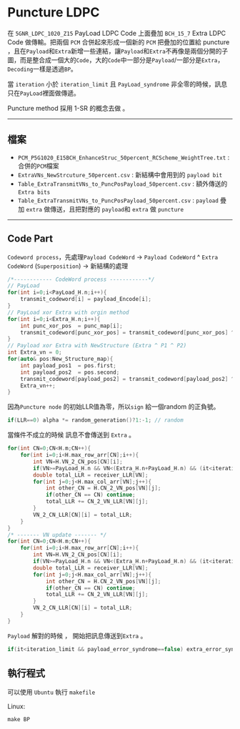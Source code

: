 # Puncture LDPC
在 `5GNR_LDPC_1020_Z15` PayLoad LDPC Code 上面疊加 `BCH_15_7` Extra LDPC Code 做傳輸。把兩個 `PCM` 合併起來形成一個新的 `PCM` 把疊加的位置給 puncture ，且在`Payload`和`Extra`新增一些連結，讓`Payload`和`Extra`不再像是兩個分開的子圖，而是整合成一個大的`Code`，大的`Code`中一部分是`Payload`/一部分是`Extra`，`Decoding`一樣是透過`BP`。

當 `iteration` 小於 `iteration_limit` 且 `PayLoad_syndrome` 非全零的時候，訊息只在`PayLoad`裡面做傳遞。

Puncture method 採用 1-SR 的概念去做 。

---
## 檔案

- `PCM_P5G1020_E15BCH_EnhanceStruc_50percent_RCScheme_WeightTree.txt` : 合併的`PCM`檔案
- `ExtraVNs_NewStrcuture_50percent.csv`                    : 新結構中會用到的 `payload bit`
- `Table_ExtraTransmitVNs_to_PuncPosPayload_50percent.csv` : 額外傳送的 `Extra bits`
- `Table_ExtraTransmitVNs_to_PuncPosPayload_50percent.csv` : `payload` 疊加 `extra` 做傳送，且把對應的 `payload`和 `extra` 做 `puncture`  

---
## Code Part
`Codeword process`，先處理`Payload CodeWord` -> `Payload CodeWord` ^ `Extra CodeWord` (`Superposition`) -> 新結構的處理
``` c++ =
/*------------ CodeWord process ------------*/
// PayLoad 
for(int i=0;i<PayLoad_H.n;i++){
    transmit_codeword[i] = payload_Encode[i];
}
// PayLoad xor Extra with orgin method
for(int i=0;i<Extra_H.n;i++){
    int punc_xor_pos  = punc_map[i];
    transmit_codeword[punc_xor_pos] = transmit_codeword[punc_xor_pos] ^ extra_Encode[i]; 
}
// Payload xor Extra with NewStructure (Extra ^ P1 ^ P2)
int Extra_vn = 0;
for(auto& pos:New_Structure_map){
    int payload_pos1  = pos.first;
    int payload_pos2  = pos.second;
    transmit_codeword[payload_pos2] = transmit_codeword[payload_pos2] ^ payload_Encode[payload_pos1] ^ extra_Encode[Extra_vn];
    Extra_vn++;
}
```

因為`Puncture node` 的初始LLR值為零，所以`sign` 給一個random 的正負號。
``` c++ =
if(LLR==0) alpha *= random_generation()?1:-1; // random 
```

當條件不成立的時候 訊息不會傳送到 `Extra` 。
``` c++ = 
for(int CN=0;CN<H.m;CN++){
    for(int i=0;i<H.max_row_arr[CN];i++){
        int VN=H.VN_2_CN_pos[CN][i];
        if(VN>=PayLoad_H.n && VN<(Extra_H.n+PayLoad_H.n) && (it<iteration_open && payload_correct_flag==false)) continue;
        double total_LLR = receiver_LLR[VN];
        for(int j=0;j<H.max_col_arr[VN];j++){
            int other_CN = H.CN_2_VN_pos[VN][j];
            if(other_CN == CN) continue;
            total_LLR += CN_2_VN_LLR[VN][j];
        }
        VN_2_CN_LLR[CN][i] = total_LLR;
    }
}
/* ------- VN update ------- */
for(int CN=0;CN<H.m;CN++){
    for(int i=0;i<H.max_row_arr[CN];i++){
        int VN=H.VN_2_CN_pos[CN][i];
        if(VN>=PayLoad_H.n && VN<(Extra_H.n+PayLoad_H.n) && (it<iteration_open && payload_correct_flag==false)) continue;
        double total_LLR = receiver_LLR[VN];
        for(int j=0;j<H.max_col_arr[VN];j++){
            int other_CN = H.CN_2_VN_pos[VN][j];
            if(other_CN == CN) continue;
            total_LLR += CN_2_VN_LLR[VN][j];
        }
        VN_2_CN_LLR[CN][i] = total_LLR;
    }
}
```

`Payload` 解對的時候 ， 開始把訊息傳送到`Extra` 。
``` c++ =
if(it<iteration_limit && payload_error_syndrome==false) extra_error_syndrome = true;
```
## 執行程式
可以使用 `Ubuntu` 執行 `makefile`

Linux:
```
make BP
```
